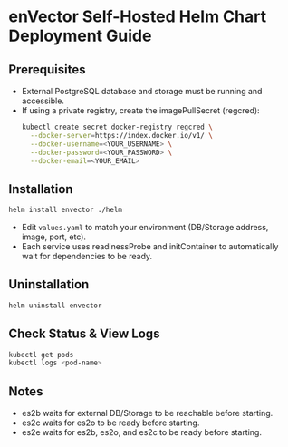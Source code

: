 # enVector Self-Hosted Helm Chart Deployment Guide

## Prerequisites
- External PostgreSQL database and storage must be running and accessible.
- If using a private registry, create the imagePullSecret (regcred):
  ```sh
  kubectl create secret docker-registry regcred \
    --docker-server=https://index.docker.io/v1/ \
    --docker-username=<YOUR_USERNAME> \
    --docker-password=<YOUR_PASSWORD> \
    --docker-email=<YOUR_EMAIL>
  ```

## Installation
```sh
helm install envector ./helm
```

- Edit `values.yaml` to match your environment (DB/Storage address, image, port, etc).
- Each service uses readinessProbe and initContainer to automatically wait for dependencies to be ready.

## Uninstallation
```sh
helm uninstall envector
```

## Check Status & View Logs
```sh
kubectl get pods
kubectl logs <pod-name>
```

## Notes
- es2b waits for external DB/Storage to be reachable before starting.
- es2c waits for es2o to be ready before starting.
- es2e waits for es2b, es2o, and es2c to be ready before starting.
